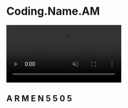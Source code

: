 # Coding.Name.AM
<!DOCTYPE html>
<html lang="en">
<head>
    <meta charset="UTF-8">
    <meta http-equiv="X-UA-Compatible" content="IE=edge">
    <meta name="viewport" content="width=device-width, initial-scale=1.0">
    <title>Coding | Professional</title>
    <link rel="stylesheet" href="index.css">
</head>
<body>
    <section>
        <video src="smoke.mp4" autoplay muted></video>
        <h1>
            <span>A</span>
            <span>R</span>
            <span>M</span>
            <span>E</span>
            <span>N</span>
            <span>5</span>
            <span>5</span>
            <span>0</span>
            <span>5</span>
        </h1>
    </section>
</body>
</html>
